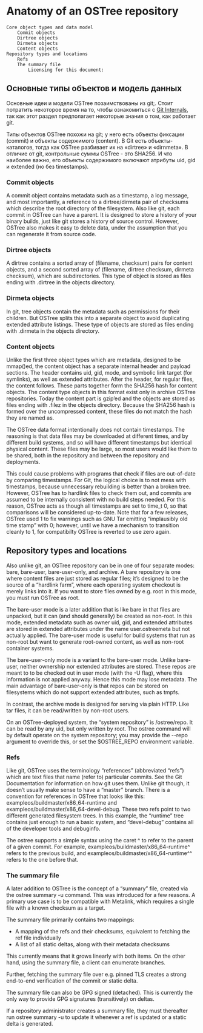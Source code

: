 # Anatomy of an OSTree repository

    Core object types and data model
        Commit objects
        Dirtree objects
        Dirmeta objects
        Content objects
    Repository types and locations
        Refs
        The summary file
            Licensing for this document:
## Основные типы объектов и модель данных

Основные идеи и модели OSTree позаимствованы из git;.
Стоит потратить некоторое время на то, чтобы ознакомиться с [Git Internals](http://git-scm.com/book/en/v2), так как этот раздел предполагает некоторые знания о том, как работает git.

Типы объектов OSTree похожи на git; у него есть объекты фиксации (commit) и объекты содержимого (content). 
В Git есть объекты-каталогов, тогда как OSTree разбивает их на «dirtree» и «dirnmeta». 
В  отличие от git, контрольные суммы OSTree - это SHA256. 
И что наиболее важно, его объекты содержимого включают атрибуты uid, gid и extended (но без timestamps). 


### Commit objects

A commit object contains metadata such as a timestamp, a log message, and most importantly, a reference to a dirtree/dirmeta pair of checksums which describe the root directory of the filesystem. Also like git, each commit in OSTree can have a parent. It is designed to store a history of your binary builds, just like git stores a history of source control. However, OSTree also makes it easy to delete data, under the assumption that you can regenerate it from source code.

### Dirtree objects

A dirtree contains a sorted array of (filename, checksum) pairs for content objects, and a second sorted array of (filename, dirtree checksum, dirmeta checksum), which are subdirectories. This type of object is stored as files ending with .dirtree in the objects directory.

### Dirmeta objects

In git, tree objects contain the metadata such as permissions for their children. But OSTree splits this into a separate object to avoid duplicating extended attribute listings. These type of objects are stored as files ending with .dirmeta in the objects directory.

### Content objects

Unlike the first three object types which are metadata, designed to be mmap()ed, the content object has a separate internal header and payload sections. The header contains uid, gid, mode, and symbolic link target (for symlinks), as well as extended attributes. After the header, for regular files, the content follows. These parts together form the SHA256 hash for content objects. The content type objects in this format exist only in archive OSTree repositories. Today the content part is gzip’ed and the objects are stored as files ending with .filez in the objects directory. Because the SHA256 hash is formed over the uncompressed content, these files do not match the hash they are named as.

The OSTree data format intentionally does not contain timestamps. The reasoning is that data files may be downloaded at different times, and by different build systems, and so will have different timestamps but identical physical content. These files may be large, so most users would like them to be shared, both in the repository and between the repository and deployments.

This could cause problems with programs that check if files are out-of-date by comparing timestamps. For Git, the logical choice is to not mess with timestamps, because unnecessary rebuilding is better than a broken tree. However, OSTree has to hardlink files to check them out, and commits are assumed to be internally consistent with no build steps needed. For this reason, OSTree acts as though all timestamps are set to time_t 0, so that comparisons will be considered up-to-date. Note that for a few releases, OSTree used 1 to fix warnings such as GNU Tar emitting “implausibly old time stamp” with 0; however, until we have a mechanism to transition cleanly to 1, for compatibilty OSTree is reverted to use zero again.

## Repository types and locations

Also unlike git, an OSTree repository can be in one of four separate modes: bare, bare-user, bare-user-only, and archive. A bare repository is one where content files are just stored as regular files; it’s designed to be the source of a “hardlink farm”, where each operating system checkout is merely links into it. If you want to store files owned by e.g. root in this mode, you must run OSTree as root.

The bare-user mode is a later addition that is like bare in that files are unpacked, but it can (and should generally) be created as non-root. In this mode, extended metadata such as owner uid, gid, and extended attributes are stored in extended attributes under the name user.ostreemeta but not actually applied. The bare-user mode is useful for build systems that run as non-root but want to generate root-owned content, as well as non-root container systems.

The bare-user-only mode is a variant to the bare-user mode. Unlike bare-user, neither ownership nor extended attributes are stored. These repos are meant to to be checked out in user mode (with the -U flag), where this information is not applied anyway. Hence this mode may lose metadata. The main advantage of bare-user-only is that repos can be stored on filesystems which do not support extended attributes, such as tmpfs.

In contrast, the archive mode is designed for serving via plain HTTP. Like tar files, it can be read/written by non-root users.

On an OSTree-deployed system, the “system repository” is /ostree/repo. It can be read by any uid, but only written by root. The ostree command will by default operate on the system repository; you may provide the --repo argument to override this, or set the $OSTREE_REPO environment variable.

### Refs

Like git, OSTree uses the terminology “references” (abbreviated “refs”) which are text files that name (refer to) particular commits. See the Git Documentation for information on how git uses them. Unlike git though, it doesn’t usually make sense to have a “master” branch. There is a convention for references in OSTree that looks like this: exampleos/buildmaster/x86_64-runtime and exampleos/buildmaster/x86_64-devel-debug. These two refs point to two different generated filesystem trees. In this example, the “runtime” tree contains just enough to run a basic system, and “devel-debug” contains all of the developer tools and debuginfo.

The ostree supports a simple syntax using the caret ^ to refer to the parent of a given commit. For example, exampleos/buildmaster/x86_64-runtime^ refers to the previous build, and exampleos/buildmaster/x86_64-runtime^^ refers to the one before that.

### The summary file

A later addition to OSTree is the concept of a “summary” file, created via the ostree summary -u command. This was introduced for a few reasons. A primary use case is to be compatible with Metalink, which requires a single file with a known checksum as a target.

The summary file primarily contains two mappings:

-    A mapping of the refs and their checksums, equivalent to fetching the ref file individually
-    A list of all static deltas, along with their metadata checksums

This currently means that it grows linearly with both items. On the other hand, using the summary file, a client can enumerate branches.

Further, fetching the summary file over e.g. pinned TLS creates a strong end-to-end verification of the commit or static delta.

The summary file can also be GPG signed (detached). This is currently the only way to provide GPG signatures (transitively) on deltas.

If a repository administrator creates a summary file, they must thereafter run ostree summary -u to update it whenever a ref is updated or a static delta is generated.
